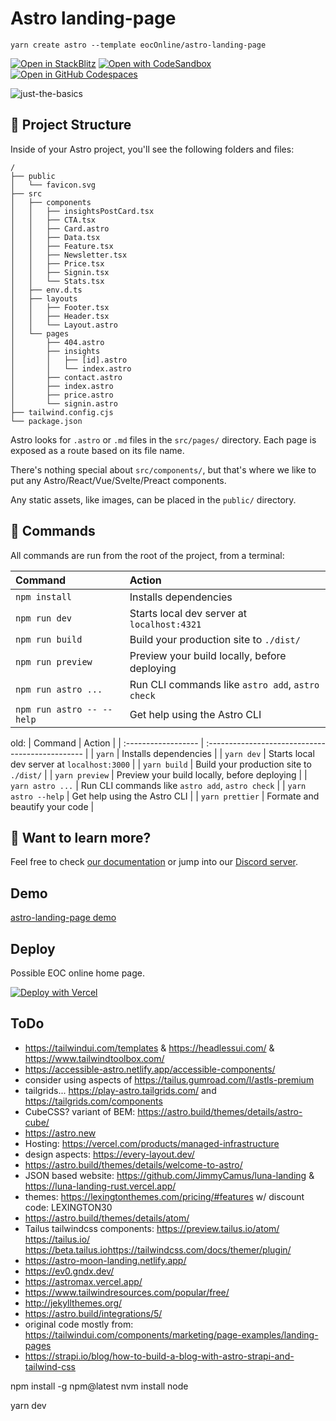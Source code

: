 # Astro landing-page

```
yarn create astro --template eocOnline/astro-landing-page
```

[![Open in StackBlitz](https://developer.stackblitz.com/img/open_in_stackblitz.svg)](https://stackblitz.com/github/withastro/astro/tree/latest/examples/basics)
[![Open with CodeSandbox](https://assets.codesandbox.io/github/button-edit-lime.svg)](https://codesandbox.io/p/sandbox/github/withastro/astro/tree/latest/examples/basics)
[![Open in GitHub Codespaces](https://github.com/codespaces/badge.svg)](https://codespaces.new/withastro/astro?devcontainer_path=.devcontainer/basics/devcontainer.json)

![just-the-basics](https://github.com/withastro/astro/assets/2244813/a0a5533c-a856-4198-8470-2d67b1d7c554)

## 🚀 Project Structure

Inside of your Astro project, you'll see the following folders and files:

```
/
├── public
│   └── favicon.svg
├── src
│   ├── components
│   │   ├── insightsPostCard.tsx
│   │   ├── CTA.tsx
│   │   ├── Card.astro
│   │   ├── Data.tsx
│   │   ├── Feature.tsx
│   │   ├── Newsletter.tsx
│   │   ├── Price.tsx
│   │   ├── Signin.tsx
│   │   └── Stats.tsx
│   ├── env.d.ts
│   ├── layouts
│   │   ├── Footer.tsx
│   │   ├── Header.tsx
│   │   └── Layout.astro
│   └── pages
│       ├── 404.astro
│       ├── insights
│       │   ├── [id].astro
│       │   └── index.astro
│       ├── contact.astro
│       ├── index.astro
│       ├── price.astro
│       └── signin.astro
├── tailwind.config.cjs
└── package.json
```

Astro looks for `.astro` or `.md` files in the `src/pages/` directory. Each page is exposed as a route based on its file name.

There's nothing special about `src/components/`, but that's where we like to put any Astro/React/Vue/Svelte/Preact components.

Any static assets, like images, can be placed in the `public/` directory.

## 🧞 Commands

All commands are run from the root of the project, from a terminal:

| Command                   | Action                                           |
| :------------------------ | :----------------------------------------------- |
| `npm install`             | Installs dependencies                            |
| `npm run dev`             | Starts local dev server at `localhost:4321`      |
| `npm run build`           | Build your production site to `./dist/`          |
| `npm run preview`         | Preview your build locally, before deploying     |
| `npm run astro ...`       | Run CLI commands like `astro add`, `astro check` |
| `npm run astro -- --help` | Get help using the Astro CLI                     |

old:
| Command | Action |
| :------------------ | :----------------------------------------------- |
| `yarn` | Installs dependencies |
| `yarn dev` | Starts local dev server at `localhost:3000` |
| `yarn build` | Build your production site to `./dist/` |
| `yarn preview` | Preview your build locally, before deploying |
| `yarn astro ...` | Run CLI commands like `astro add`, `astro check` |
| `yarn astro --help` | Get help using the Astro CLI |
| `yarn prettier` | Formate and beautify your code |

## 👀 Want to learn more?

Feel free to check [our documentation](https://docs.astro.build) or jump into our [Discord server](https://astro.build/chat).

## Demo

[astro-landing-page demo](https://astro-landing-page-jet.vercel.app)

## Deploy

Possible EOC online home page.

[![Deploy with Vercel](https://vercel.com/button)](https://vercel.com/new/clone?repository-url=https%3A%2F%2Fgithub.com%2FVashJuan8%2Fastro-landing-page)

## ToDo

- https://tailwindui.com/templates & https://headlessui.com/ & https://www.tailwindtoolbox.com/
- https://accessible-astro.netlify.app/accessible-components/
- consider using aspects of https://tailus.gumroad.com/l/astls-premium
- tailgrids... https://play-astro.tailgrids.com/ and https://tailgrids.com/components
- CubeCSS? variant of BEM: https://astro.build/themes/details/astro-cube/
- https://astro.new
- Hosting: https://vercel.com/products/managed-infrastructure
- design aspects: https://every-layout.dev/
- https://astro.build/themes/details/welcome-to-astro/
- JSON based website: https://github.com/JimmyCamus/luna-landing & https://luna-landing-rust.vercel.app/
- themes: https://lexingtonthemes.com/pricing/#features w/ discount code: LEXINGTON30
- https://astro.build/themes/details/atom/
- Tailus tailwindcss components: https://preview.tailus.io/atom/ https://tailus.io/ https://beta.tailus.iohttps://tailwindcss.com/docs/themer/plugin/
- https://astro-moon-landing.netlify.app/
- https://ev0.gndx.dev/
- https://astromax.vercel.app/
- https://www.tailwindresources.com/popular/free/
- http://jekyllthemes.org/
- https://astro.build/integrations/5/
- original code mostly from: https://tailwindui.com/components/marketing/page-examples/landing-pages
- https://strapi.io/blog/how-to-build-a-blog-with-astro-strapi-and-tailwind-css

npm install -g npm@latest
nvm install node

yarn dev
